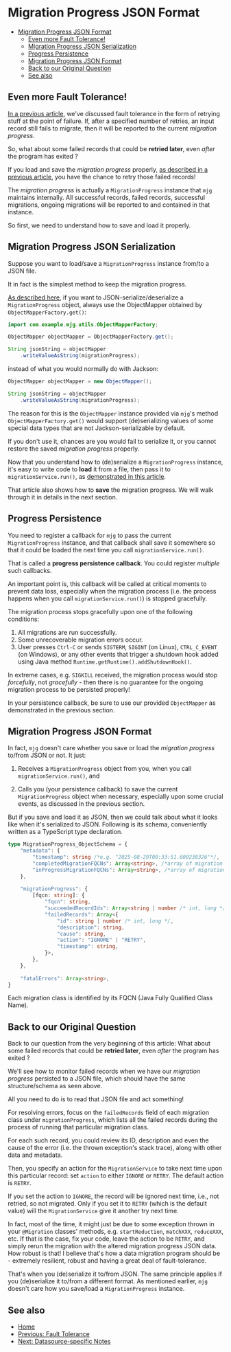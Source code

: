 # Migration Progress JSON Format

- [Migration Progress JSON Format](#migration-progress-json-format)
  - [Even more Fault Tolerance!](#even-more-fault-tolerance)
  - [Migration Progress JSON Serialization](#migration-progress-json-serialization)
  - [Progress Persistence](#progress-persistence)
  - [Migration Progress JSON Format](#migration-progress-json-format-1)
  - [Back to our Original Question](#back-to-our-original-question)
  - [See also](#see-also)

## Even more Fault Tolerance!

[In a previous article](./007-fault-tolerance.md),
we've discussed fault tolerance in the form
of retrying stuff at the point of failure.
If, after a specified number of retries,
an input record still fails to migrate,
then it will be reported to the current
*migration progress*.

So, what about some failed records that could
be **retried later**, even *after* the program
has exited ?

If you load and save the *migration progress*
properly, [as described in a previous article](./001-simple-example.md#5-run-mjg),
you have the chance to retry those failed records!

The *migration progress* is actually a
`MigrationProgress` instance that `mjg`
maintains internally. All successful
records, failed records, successful
migrations, ongoing migrations will
be reported to and contained in that
instance.

So first, we need to understand how to
save and load it properly.

## Migration Progress JSON Serialization

Suppose you want to load/save a
`MigrationProgress` instance from/to
a JSON file.

It in fact is the simplest method to
keep the migration progress.

[As described here](./000-overview.md#progress-persistence),
if you want to JSON-serialize/deserialize a
`MigrationProgress` object, always use the
ObjectMapper obtained by `ObjectMapperFactory.get()`:

```java
import com.example.mjg.utils.ObjectMapperFactory;

ObjectMapper objectMapper = ObjectMapperFactory.get();

String jsonString = objectMapper
    .writeValueAsString(migrationProgress);
```

instead of what you would normally do with Jackson:

```java
ObjectMapper objectMapper = new ObjectMapper();

String jsonString = objectMapper
    .writeValueAsString(migrationProgress);
```

The reason for this is the `ObjectMapper` instance
provided via `mjg`'s method `ObjectMapperFactory.get()`
would support (de)serializing values of some
special data types that are not Jackson-serializable
by default.

If you don't use it, chances are you would fail
to serialize it, or you cannot restore the saved
*migration progress* properly.

Now that you understand how to (de)serialize
a `MigrationProgress` instance, it's easy
to write code to **load** it from a file, then
pass it to `migrationService.run()`, as
[demonstrated in this article](./001-simple-example.md#5-run-mjg).

That article also shows how to **save**
the migration progress. We will walk through
it in details in the next section.

## Progress Persistence

You need to register a callback for `mjg` to pass
the current `MigrationProgress` instance, and that
callback shall save it somewhere so that it could
be loaded the next time you call `migrationService.run()`.

That is called a **progress persistence callback**.
You could register *multiple* such callbacks.

An important point is, this callback will be
called at critical moments to prevent data
loss, especially when the migration process
(i.e. the process happens when you call
`migrationService.run()`) is stopped gracefully.

The migration process stops gracefully
upon one of the following conditions:

1. All migrations are run successfully.
2. Some unrecoverable migration errors occur.
3. User presses `Ctrl-C` or sends `SIGTERM`,
    `SIGINT` (on Linux), `CTRL_C_EVENT` (on Windows),
    or any other events that trigger
    a shutdown hook added using Java method
    `Runtime.getRuntime().addShutdownHook()`.

In extreme cases, e.g. `SIGKILL` received, the
migration process would stop *forcefully*, not
*gracefully* - then there is no guarantee for
the ongoing migration process to be persisted
properly!

In your persistence callback, be sure to use
our provided `ObjectMapper` as demonstrated
in the previous section.

## Migration Progress JSON Format

In fact, `mjg` doesn't care whether you save or
load the *migration progress* to/from JSON
or not. It just:

1. Receives a `MigrationProgress` object from you,
    when you call `migrationService.run()`, and

2. Calls you (your persistence callback)
    to save the current `MigrationProgress`
    object when necessary, especially upon some
    crucial events, as discussed in the previous
    section.

But if you save and load it as JSON, then we
could talk about what it looks like when
it's serialized to JSON. Following is its schema,
conveniently written as a TypeScript type
declaration.

```typescript
type MigrationProgress_ObjectSchema = {
    "metadata": {
        "timestamp": string /*e.g. "2025-08-29T00:33:51.600238326"*/,
        "completedMigrationFQCNs": Array<string>, /*array of migration FQCNs*/
        "inProgressMigrationFQCNs": Array<string>, /*array of migration FQCNs*/
    },
    
    "migrationProgress": {
        [fqcn: string]: {
            "fqcn": string,
            "succeededRecordIds": Array<string | number /* int, long */>,
            "failedRecords": Array<{
                "id": string | number /* int, long */,
                "description": string,
                "cause": string,
                "action": "IGNORE" | "RETRY",
                "timestamp": string,
            }>,
        },
    },
    
    "fatalErrors": Array<string>,
}
```

Each migration class is identified by its FQCN
(Java Fully Qualified Class Name).

## Back to our Original Question

Back to our question from the very beginning
of this article: What about some failed records
that could be **retried later**, even *after*
the program has exited ?

We'll see how to monitor failed records when
we have our *migration progress* persisted
to a JSON file, which should have the same
structure/schema as seen above.

All you need to do is to read that JSON
file and act something!

For resolving errors, focus on the `failedRecords`
field of each migration class under `migrationProgress`,
which lists all the failed records during the
process of running that particular migration
class.

For each such record, you could review
its ID, description and even the cause of the
error (i.e. the thrown exception's stack trace),
along with other data and metadata.

Then, you specify an action for
the `MigrationService` to take next time
upon this particular record: set `action`
to either `IGNORE` or `RETRY`. The default
action is `RETRY`.

If you set the action to `IGNORE`, the
record will be ignored next time, i.e.,
not retried, so not migrated. Only if you set
it to `RETRY` (which is the default value)
will the `MigrationService` give it another try
next time.

In fact, most of the time, it might
just be due to some exception thrown in your
`@Migration` classes' methods, e.g. `startReduction`,
`matchXXX`, `reduceXXX`, etc. If that is the
case, fix your code, leave the action to
be `RETRY`, and simply rerun the migration
with the altered migration progress JSON
data. How robust is that! I believe that's
how a data migration program should be - extremely
resilient, robust and having a great deal of
fault-tolerance.

That's when you (de)serialize it to/from
JSON. The same principle applies if you
(de)serialize it to/from a different format.
As mentioned earlier, `mjg` doesn't care
how you save/load a `MigrationProgress`
instance.

## See also

- [Home](./README.md)
- [Previous: Fault Tolerance](./007-fault-tolerance.md)
- [Next: Datasource-specific Notes](./009-datasource-specific-notes.md)
